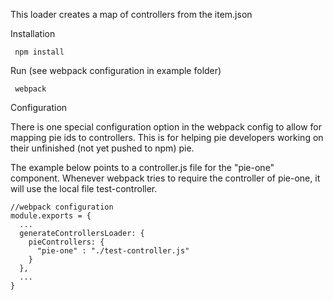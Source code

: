This loader creates a map of controllers from the item.json

Installation

``` 
 npm install 
```

Run (see webpack configuration in example folder)
```
 webpack 
```

Configuration 

There is one special configuration option in the webpack 
config to allow for mapping pie ids to controllers. This 
is for helping pie developers working on their unfinished 
(not yet pushed to npm) pie.   

The example below points to a controller.js file for the 
"pie-one" component. Whenever webpack tries to require 
the controller of pie-one, it will use the local file 
test-controller.   

```
//webpack configuration
module.exports = {
  ...
  generateControllersLoader: {
    pieControllers: {
      "pie-one" : "./test-controller.js"
    }
  },
  ...
}
```  
 

 
 
  
